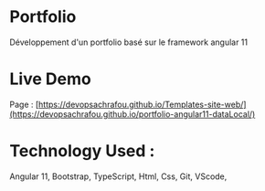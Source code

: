 # Portfolio
Développement d'un portfolio basé sur le framework angular 11

# Live Demo
Page : [https://devopsachrafou.github.io/Templates-site-web/](https://devopsachrafou.github.io/portfolio-angular11-dataLocal/)

# Technology Used : 
Angular 11, Bootstrap, TypeScript, Html, Css, Git, VScode,
